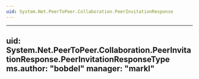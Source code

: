 ```yaml
---
uid: System.Net.PeerToPeer.Collaboration.PeerInvitationResponse
---
```


---
uid: System.Net.PeerToPeer.Collaboration.PeerInvitationResponse.PeerInvitationResponseType
ms.author: "bobdel"
manager: "markl"
---
